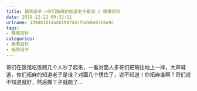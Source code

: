 ```yaml
---
title: 搞笑段子->你们拓麻的知道老子是谁 | 糗事百科
date: 2019-12-22 09:32:11
urlname: 139d0101dad8199742cfbde8a9368a9c
tags: 
- 糗事百科
categories:
- 糗事百科
- 搞笑段子
---
```

哥们在饭馆吃饭跟几个人吵了起来，一看对面人多哥们把碗往地上一摔，大声喊道，你们拓麻的知道老子是谁？对面几个愣住了，说不知道！你拓麻谁啊？哥们说不知道就好，然后撒丫子就跑了...


